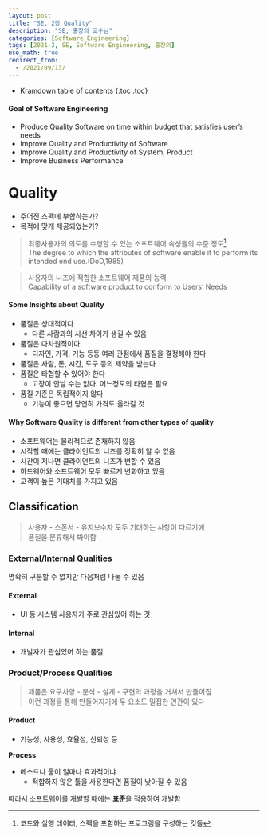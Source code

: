 ```yaml
---
layout: post
title: "SE, 2장 Quality"
description: "SE, 홍장의 교수님"
categories: [Software_Engineering]
tags: [2021-2, SE, Software Engineering, 홍장의]
use_math: true
redirect_from:
  - /2021/09/13/
---
```


* Kramdown table of contents
{:toc .toc}    

#### Goal of Software Engineering

- Produce Quality Software on time within budget that satisfies user’s needs    
- Improve Quality and Productivity of Software
- Improve Quality and Productivity of System, Product
- Improve Business Performance


# Quality

- 주어진 스펙에 부합하는가? 
- 목적에 맞게 제공되었는가?

> 최종사용자의 의도를 수행할 수 있는 소프트웨어 <red>속성들의 수준 정도</red>[^attribute]        
> The degree to which the attributes of software enable it to perform its intended end use.(DoD,1985)

> 사용자의 니즈에 적합한 소프트웨어 제품의 능력           
> Capability of a software product to conform to Users’ Needs               
  


  
#### Some Insights about Quality
  
- 품질은 상대적이다       
    - 다른 사람과의 시선 차이가 생길 수 있음
- 품질은 다차원적이다
    - 디자인, 가격, 기능 등등 여러 관점에서 품질을 결정해야 한다
- 품질은 사람, 돈, 시간, 도구 등의 제약을 받는다
- 품질은 타협할 수 있어야 한다
    - 고장이 안날 수는 없다. 어느정도의 타협은 필요
- 품질 기준은 독립적이지 않다
    - 기능이 좋으면 당연히 가격도 올라갈 것

#### Why Software Quality is different from other types of quality

- 소프트웨어는 물리적으로 존재하지 않음
- 시작할 때에는 클라이언트의 니즈를 정확히 알 수 없음
- 시간이 지나면 클라이언트의 니즈가 변할 수 있음
- 하드웨어와 소프트웨어 모두 빠르게 변화하고 있음
- 고객이 높은 기대치를 가지고 있음

## Classification

> 사용자 - 스폰서 - 유지보수자 모두 기대하는 사항이 다르기에       
> 품질을 분류해서 봐야함

### External/Internal Qualities

명확히 구분할 수 없지만 다음처럼 나눌 수 있음

#### External

- UI 등 시스템 사용자가 주로 관심있어 하는 것

#### Internal

- 개발자가 관심있어 하는 품질

### Product/Process Qualities

> 제품은 요구사항 - 분석 - 설계 - 구현의 과정을 거쳐서 만들어짐            
> 이런 과정을 통해 만들어지기에 두 요소도 밀접한 연관이 있다

#### Product

- 기능성, 사용성, 효율성, 신뢰성 등

**Process**

- 메소드나 툴이 얼마나 효과적이냐      
    - 적합하지 않은 툴을 사용한다면 품질이 낮아질 수 있음

따라서 소프트웨어를 개발할 때에는 **표준**을 적용하여 개발함

[^attribute]: 코드와 실행 데이터, 스펙을 포함하는 프로그램을 구성하는 것들
